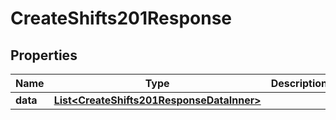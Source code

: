 

# CreateShifts201Response


## Properties

| Name | Type | Description | Notes |
|------------ | ------------- | ------------- | -------------|
|**data** | [**List&lt;CreateShifts201ResponseDataInner&gt;**](CreateShifts201ResponseDataInner.md) |  |  |



